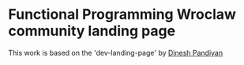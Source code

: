 Functional Programming Wroclaw community landing page
=====================================================

This work is based on the 'dev-landing-page' by [Dinesh Pandiyan](https://github.com/flexdinesh/dev-landing-page)
